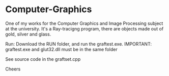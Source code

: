# Computer-Graphics
One of my works for the Computer Graphics and Image Processing subject at the university. It's a Ray-tracigng program, there are objects made out of gold, silver and glass.

Run: Download the RUN folder, and run the graftest.exe. IMPORTANT: graftest.exe and glut32.dll must be in the same folder

See source code in the graftset.cpp

Cheers
